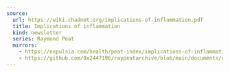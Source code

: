 ```yaml
---
source:
  url: https://wiki.chadnet.org/implications-of-inflammation.pdf
  title: Implications of inflammation
  kind: newsletter
  series: Raymond Peat
  mirrors:
    - https://expulsia.com/health/peat-index/implications-of-inflammation.pdf
    - https://github.com/0x2447196/raypeatarchive/blob/main/documents/newsletters/implications-of-inflammation.txt
---
```

